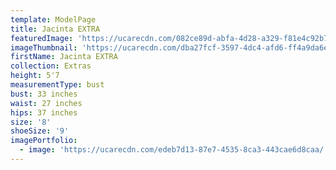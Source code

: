 ```yaml
---
template: ModelPage
title: Jacinta EXTRA
featuredImage: 'https://ucarecdn.com/082ce89d-abfa-4d28-a329-f81e4c92b7fe/'
imageThumbnail: 'https://ucarecdn.com/dba27fcf-3597-4dc4-afd6-ff4a9da6ed91/'
firstName: Jacinta EXTRA
collection: Extras
height: 5'7
measurementType: bust
bust: 33 inches
waist: 27 inches
hips: 37 inches
size: '8'
shoeSize: '9'
imagePortfolio:
  - image: 'https://ucarecdn.com/edeb7d13-87e7-4535-8ca3-443cae6d8caa/'
---
```


